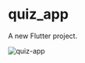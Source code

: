 # quiz_app

A new Flutter project.


![quiz-app](https://user-images.githubusercontent.com/57594776/138758405-8cecf80d-0594-4422-9872-400a70685bc1.gif)
